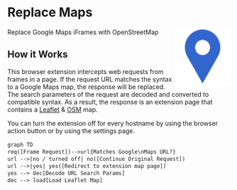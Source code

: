 # Replace Maps

<img src="icons/icon.svg" alt="Light blue icon with white border. Shape is a pin for the current position on a map." align="right" width="128" height="128" />

Replace Google Maps iFrames with OpenStreetMap

## How it Works

This browser extension intercepts web requests from frames in a page.
If the request URL matches the syntax to a Google Maps map, the response will be replaced.
The search parameters of the request are decoded and converted to compatible syntax.
As a result, the response is an extension page that contains a [Leaflet](https://leafletjs.com/) & [OSM](https://www.openstreetmap.org/) map.

You can turn the extension off for every hostname by using the browser action button or by using the settings page.

```mermaid
graph TD
req([Frame Request])-->url{Matches Google\nMaps URL?}
url -->|no / turned off| no([Continue Original Request])
url -->|yes| yes([Redirect to extension map page])
yes --> dec[Decode URL Search Params]
dec --> load[Load Leaflet Map]
```
